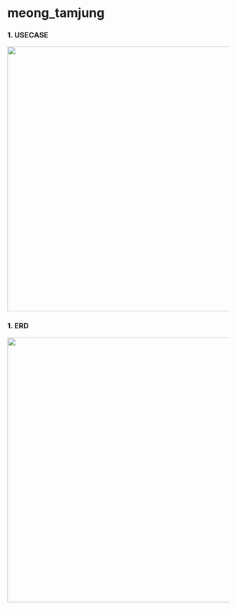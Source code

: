 # meong_tamjung

### 1. USECASE 
<img src="https://user-images.githubusercontent.com/84279479/125884232-8e3cb9c2-c15f-41fa-9cbd-3ce7c60c81f4.png" width="600">

### 1. ERD
<img src="https://github.com/sonyujin95/meong_tamjung/blob/main/images/ERD%20-v1.png?raw=true" width="600">
